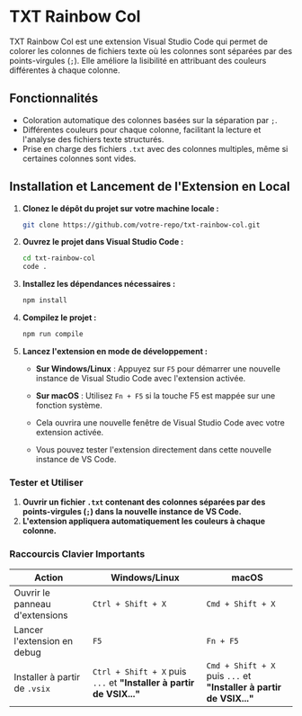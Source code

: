 # TXT Rainbow Col

TXT Rainbow Col est une extension Visual Studio Code qui permet de colorer les colonnes de fichiers texte où les colonnes sont séparées par des points-virgules (`;`). Elle améliore la lisibilité en attribuant des couleurs différentes à chaque colonne.

## Fonctionnalités

- Coloration automatique des colonnes basées sur la séparation par `;`.
- Différentes couleurs pour chaque colonne, facilitant la lecture et l'analyse des fichiers texte structurés.
- Prise en charge des fichiers `.txt` avec des colonnes multiples, même si certaines colonnes sont vides.

## Installation et Lancement de l'Extension en Local

1. **Clonez le dépôt du projet sur votre machine locale :**
    ```bash
    git clone https://github.com/votre-repo/txt-rainbow-col.git
    ```

2. **Ouvrez le projet dans Visual Studio Code :**
    ```bash
    cd txt-rainbow-col
    code .
    ```

3. **Installez les dépendances nécessaires :**
    ```bash
    npm install
    ```

4. **Compilez le projet :**
    ```bash
    npm run compile
    ```

5. **Lancez l'extension en mode de développement :**
    - **Sur Windows/Linux** : Appuyez sur `F5` pour démarrer une nouvelle instance de Visual Studio Code avec l'extension activée.
    - **Sur macOS** : Utilisez `Fn + F5` si la touche F5 est mappée sur une fonction système.

   - Cela ouvrira une nouvelle fenêtre de Visual Studio Code avec votre extension activée.
   - Vous pouvez tester l'extension directement dans cette nouvelle instance de VS Code.

### Tester et Utiliser

1. **Ouvrir un fichier `.txt` contenant des colonnes séparées par des points-virgules (`;`) dans la nouvelle instance de VS Code.**
2. **L'extension appliquera automatiquement les couleurs à chaque colonne.**

### Raccourcis Clavier Importants

| Action                          | Windows/Linux | macOS        |
|---------------------------------|---------------|--------------|
| Ouvrir le panneau d'extensions  | `Ctrl + Shift + X` | `Cmd + Shift + X` |
| Lancer l'extension en debug     | `F5`          | `Fn + F5`    |
| Installer à partir de `.vsix`   | `Ctrl + Shift + X` puis `...` et **"Installer à partir de VSIX..."** | `Cmd + Shift + X` puis `...` et **"Installer à partir de VSIX..."** |

